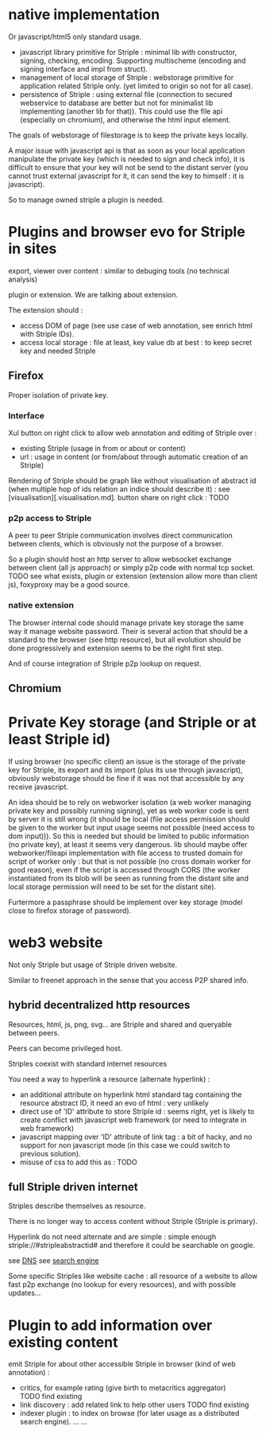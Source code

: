 
# native implementation

Or javascript/html5 only standard usage.

- javascript library primitive for Striple : minimal lib with constructor, signing, checking, encoding. Supporting multischeme (encoding and signing interface and impl from struct).
- management of local storage of Striple : webstorage primitive for application related Striple only. (yet limited to origin so not for all case).
- persistence of Striple : using external file (connection to secured webservice to database are better but not for minimalist lib implementing (another lib for that)). This could use the file api (especially on chromium), and otherwise the html input element.

The goals of webstorage of filestorage is to keep the private keys locally. 

A major issue with javascript api is that as soon as your local application manipulate the private key (which is needed to sign and check info), it is difficult to ensure that your key will not be send to the distant server (you cannot trust external javascript for it, it can send the key to himself : it is javascript).

So to manage owned striple a plugin is needed.

# Plugins and browser evo for Striple in sites

export, viewer over content : similar to debuging tools (no technical analysis)

plugin or extension. We are talking about extension.

The extension should :
- access DOM of page (see use case of web annotation, see enrich html with Striple IDs).
- access local storage : file at least, key value db at best : to keep secret key and needed Striple



## Firefox

Proper isolation of private key.


### Interface

Xul button on right click to allow web annotation and editing of Striple over :
  - existing Striple (usage in from or about or content)
  - url : usage in content (or from/about through automatic creation of an Striple)

Rendering of Striple should be graph like without visualisation of abstract id (when multiple hop of ids relation an indice should describe it) : see [visualisation][.visualisation.md]. 
button share on right click : TODO


### p2p access to Striple

A peer to peer Striple communication involves direct communication between clients, which is obviously not the purpose of a browser.

So a plugin should host an http server to allow websocket exchange between client (all js approach) or simply p2p code with normal tcp socket.
TODO see what exists, plugin or extension (extension allow more than client js), foxyproxy may be a good source.

### native extension

The browser internal code should manage private key storage the same way it manage website password.
Their is several action that should be a standard to the browser (see http resource), but all evolution should be done progressively and extension seems to be the right first step.

And of course integration of Striple p2p lookup on request.

## Chromium

# Private Key storage (and Striple or at least Striple id)

If using browser (no specific client) an issue is the storage of the private key for Striple, its export and its import (plus its use through javascript), obviously webstorage should be fine if it was not that accessible by any receive javascript.

An idea should be to rely on webworker isolation (a web worker managing private key and possibly running signing), yet as web worker code is sent by server it is still wrong (it should be local (file access permission should be given to the worker but input usage seems not possible (need access to dom input))).
So this is needed but should be limited to public information (no private key), at least it seems very dangerous.
lib should maybe offer webworker/fileapi implementation with file access to trusted domain for script of worker only : but that is not possible (no cross domain worker for good reason), even if the script is accessed through CORS (the worker instantiated from its blob will be seen as running from the distant site and local storage permission will need to be set for the distant site).

Furtermore a passphrase should be implement over key storage (model close to firefox storage of password).

# web3 website

Not only Striple but usage of Striple driven website.

Similar to freenet approach in the sense that you access P2P shared info.

## hybrid decentralized http resources

Resources, html, js, png, svg... are Striple and shared and queryable between peers.

Peers can become privileged host.

Striples coexist with standard internet resources

You need a way to hyperlink a resource (alternate hyperlink) : 
  - an additional attribute on hyperlink html standard tag containing the resource abstract ID, it need an evo of html : very unlikely
  - direct use of 'ID' attribute to store Striple id : seems right, yet is likely to create conflict with javascript web framework (or need to integrate in web framework)
  - javascript mapping over 'ID' attribute of link tag : a bit of hacky, and no support for non javascript mode (in this case we could switch to previous solution).
  - misuse of css to add this as : TODO

## full Striple driven internet

Striples describe themselves as resource.

There is no longer way to access content without Striple (Striple is primary).

Hyperlink do not need alternate and are simple : simple enough striple://#stripleabstractid# and therefore it could be searchable on google.


see [DNS](./dns.md) see [search engine](./searchengine.md)

Some specific Striples like website cache : all resource of a website to allow fast p2p exchange (no lookup for every resources), and with possible updates...


# Plugin to add information over existing content

emit Striple for about other accessible Striple in browser (kind of web annotation) :
 - critics, for example rating (give birth to metacritics aggregator)
 TODO find existing
 - link discovery : add related link to help other users
 TODO find existing
 - indexer plugin : to index on browse (for later usage as a distributed search engine).
 ...
 ...
